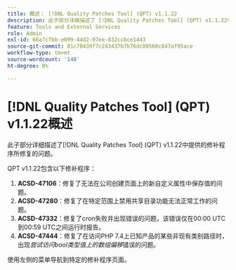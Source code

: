 ```yaml
---
title: 概述： [!DNL Quality Patches Tool] (QPT) v1.1.22
description: 此子部分详细描述了 [!DNL Quality Patches Tool] (QPT) v1.1.22中提供的修补程序所修复的问题。
feature: Tools and External Services
role: Admin
exl-id: 66a7c7bb-e099-44d2-97ee-832ccbce1443
source-git-commit: 81c78439f7c243437b7b76dc80560c847af95ace
workflow-type: tm+mt
source-wordcount: '148'
ht-degree: 0%

---
```


# [!DNL Quality Patches Tool] (QPT) v1.1.22概述

此子部分详细描述了[!DNL Quality Patches Tool] (QPT) v1.1.22中提供的修补程序所修复的问题。

QPT v1.1.22包含以下修补程序：

1. **ACSD-47106**：修复了无法在公司创建页面上的新自定义属性中保存值的问题。
1. **ACSD-47280**：修复了在特定范围上禁用共享目录功能无法正常工作的问题。
1. **ACSD-47332**：修复了cron失败并出现错误的问题，该错误仅在00:00 UTC到00:59 UTC之间运行时报告。
1. **ACSD-47444**：修复了在访问PHP 7.4上已知产品的某些非现有类别路径时，出现&#x200B;_尝试访问bool类型值上的数组偏移_&#x200B;错误的问题。

使用左侧的菜单导航到特定的修补程序页面。
